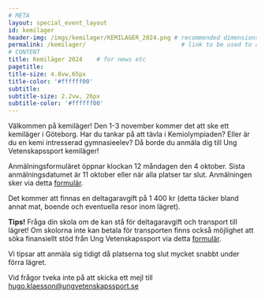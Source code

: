 ```yaml
---
# META
layout: special_event_layout
id: kemilager
header-img: /imgs/kemilager/KEMILAGER_2024.png # recommended dimensions: 2732x668px but other aspect ratios should also be fine.
permalink: /kemilager/                           # link to be used to access page
# CONTENT
title: Kemiläger 2024    # for news etc
pagetitle: 
title-size: 4.8vw,65px
title-color: '#ffffff00'
subtitle: 
subtitle-size: 2.2vw, 26px
subtitle-color: '#ffffff00'
---
```



Välkommen på kemiläger! Den 1-3 november kommer det att ske ett kemiläger i Göteborg. Har du tankar på att tävla i Kemiolympiaden? Eller är du en kemi intresserad gymnasieelev? Då borde du anmäla dig till Ung Vetenskapssport kemiläger! 

Anmälningsformuläret öppnar klockan 12 måndagen den 4 oktober. Sista anmälningsdatumet är 11 oktober eller när alla platser tar slut. Anmälningen sker via detta [formulär](https://docs.google.com/forms/d/e/1FAIpQLScPTgD51suOtr0uhE2lLMZc3EdPcK1G7n580CXC1V2QL663rQ/viewform?usp=sf_link). 

Det kommer att finnas en deltagaravgift på 1 400 kr (detta täcker bland annat mat, boende och eventuella resor inom lägret). 

**Tips!** Fråga din skola om de kan stå för deltagaravgift och transport till lägret! Om skolorna inte kan betala för transporten finns också möjlighet att söka finansiellt stöd från Ung Vetenskapssport via detta [formulär](https://forms.gle/VDPqSbknKQz2ukNt5). 

Vi tipsar att anmäla sig tidigt då platserna tog slut mycket snabbt under förra lägret. 

Vid frågor tveka inte på att skicka ett mejl till [hugo.klaesson@ungvetenskapssport.se](mailto:hugo.klaesson@ungvetenskapssport.se)




